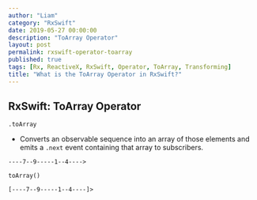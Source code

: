 ```yaml
---
author: "Liam"
category: "RxSwift"
date: 2019-05-27 00:00:00
description: "ToArray Operator"
layout: post
permalink: rxswift-operator-toarray
published: true
tags: [Rx, ReactiveX, RxSwift, Operator, ToArray, Transforming]
title: "What is the ToArray Operator in RxSwift?"
---
```


## RxSwift: ToArray Operator

`.toArray`

- Converts an observable sequence into an array of those elements and emits a `.next` event containing that array to subscribers.

```
----7--9-----1--4---->

toArray()

[----7--9-----1--4----]>
```
